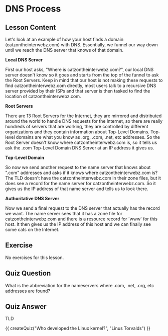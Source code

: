 # DNS Process

## Lesson Content

Let's look at an example of how your host finds a domain (catzontheinterwebz.com) with DNS. Essentially, we funnel our way down until we reach the DNS server that knows of that domain.

<b>Local DNS Server</b>

First our host asks, "Where is catzontheinterwebz.com?", our local DNS server doesn't know so it goes and starts from the top of the funnel to ask the Root Servers. Keep in mind that our host is not making these requests to find catzontheinterwebz.com directly, most users talk to a recursive DNS server provided by their ISPs and that server is then tasked to find the location of catzontheinterwebz.com.

<b>Root Servers</b>

There are 13 Root Servers for the Internet, they are mirrored and distributed around the world to handle DNS requests for the Internet, so there are really hundreds of servers that are working, they are controlled by different organizations and they contain information about Top-Level Domains. Top-level domains are what you know as .org, .com, .net, etc addresses. So the Root Server doesn't know where catzontheinterwebz.com is, so it tells us ask the .com Top-Level Domain DNS Server at an IP address it gives us. 

<b>Top-Level Domain</b>

So now we send another request to the name server that knows about ".com" addresses and asks if it knows where catzontheinterwebz.com is? The TLD doesn't have the catzontheinterwebz.com in their zone files, but it does see a record for the name server for catzontheinterwebz.com. So it gives us the IP address of that name server and tells us to look there.

<b>Authoritative DNS Server</b>

Now we send a final request to the DNS server that actually has the record we want. The name server sees that it has a zone file for catzontheinterwebz.com and there is a resource record for 'www' for this host. It then gives us the IP address of this host and we can finally see some cats on the Internet. 

## Exercise

No exercises for this lesson.

## Quiz Question

What is the abbreviation for the nameservers where .com, .net, .org, etc addresses are found? 

## Quiz Answer

TLD
<script src="../quiz.js"></script>

<div id="quiz">
  {{ createQuiz("Who developed the Linux kernel?", "Linus Torvalds") }}
</div>
